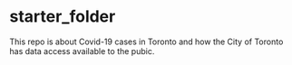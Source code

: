 # starter_folder

This repo is about Covid-19 cases in Toronto and how the City of Toronto has data access available to the pubic. 